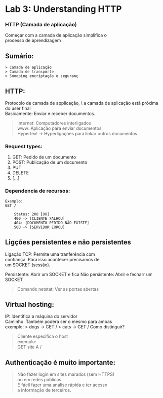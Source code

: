 # Lab 3: Understanding HTTP

### HTTP (Camada de aplicação)

Começar com a camada de aplicação simplifica o \
processo de aprendizagem

## Sumário: 
```
> Camada de aplicação
> Camada de transporte
> Snooping encriptação e seguranç
```

## HTTP: 
 
Protocolo de camada de applicação, \ 
a camada de aplicação está próxima do user final \
Basicamente: Enviar e receber documentos.

> Internet: Computadores interligados \
> www: Aplicação para enviar documentos \
> Hypertext -> Hyperligações para linkar outros documentos

### Request types:
1. GET: Pedido de um documento
2. POST: Publicação de um documento
3. PUT
4. DELETE
5. [...]

### Dependencia de recursos:
```
Exemplo: 
GET /

	Status: 200 [OK]
	400 -> [CLIENTE FALHOU]
	404: [DOCUMENTO PEDIDO NÃO EXISTE]
	500 -> [SERVIDOR ERROU]
```

## Ligções persistentes e não persistentes

Ligação TCP: Permite uma tranferência com \
confiança. Para isso acontecer precisamos de \
um SOCKET (sessão). 

Persistente: Abrir um SOCKET e fica
Não persistente: Abrir e fecharr um SOCKET

> Comando netstat: Ver as portas abertas

## Virtual hosting:

IP: Identifica a máquina do servidor \
Caminho: Também poderá ser o mesmo para ambas \
	exemplo:
		> dogs -> GET /
		> cats -> GET /
Como distinguir? 
> Cliente especifica o host \
> exemplo: \
> GET site A /

## Authenticação é muito importante: 
> Não fazer login em sites marados (sem HTTPS) \
> ou em redes públicas \
> É fácil fazer uma análise rápida e ter acesso \
> a informação de terceiros.

